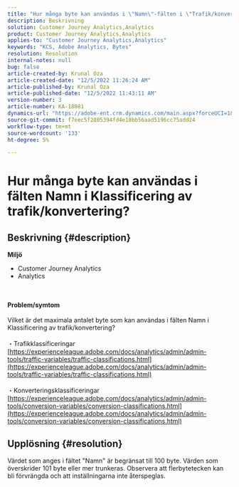 ```yaml
---
title: "Hur många byte kan användas i \"Namn\"-fälten i \"Trafik/konverteringsklassificering\"?"
description: Beskrivning
solution: Customer Journey Analytics,Analytics
product: Customer Journey Analytics,Analytics
applies-to: "Customer Journey Analytics,Analytics"
keywords: "KCS, Adobe Analytics, Bytes"
resolution: Resolution
internal-notes: null
bug: false
article-created-by: Krunal Oza
article-created-date: "12/5/2022 11:26:24 AM"
article-published-by: Krunal Oza
article-published-date: "12/5/2022 11:43:11 AM"
version-number: 3
article-number: KA-18081
dynamics-url: "https://adobe-ent.crm.dynamics.com/main.aspx?forceUCI=1&pagetype=entityrecord&etn=knowledgearticle&id=650ddda4-8f74-ed11-81aa-6045bd006c82"
source-git-commit: f7eec5f2805394fd4e18bb56aad5196cc75add24
workflow-type: tm+mt
source-wordcount: '133'
ht-degree: 5%

---
```


# Hur många byte kan användas i fälten Namn i Klassificering av trafik/konvertering?

## Beskrivning {#description}

<b>Miljö</b>
- Customer Journey Analytics
- Analytics 

<br> <br><b>Problem/symtom</b><br> <br>Vilket är det maximala antalet byte som kan användas i fälten Namn i Klassificering av trafik/konvertering?<br> <br>・Trafikklassificeringar
[https://experienceleague.adobe.com/docs/analytics/admin/admin-tools/traffic-variables/traffic-classifications.html](https://experienceleague.adobe.com/docs/analytics/admin/admin-tools/traffic-variables/traffic-classifications.html)<br> <br>・Konverteringsklassificeringar
[https://experienceleague.adobe.com/docs/analytics/admin/admin-tools/conversion-variables/conversion-classifications.html](https://experienceleague.adobe.com/docs/analytics/admin/admin-tools/conversion-variables/conversion-classifications.html)

## Upplösning {#resolution}


Värdet som anges i fältet &quot;Namn&quot; är begränsat till 100 byte. Värden som överskrider 101 byte eller mer trunkeras. Observera att flerbytetecken kan bli förvrängda och att inställningarna inte återspeglas.
